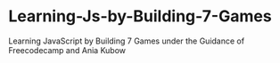 # Learning-Js-by-Building-7-Games
Learning JavaScript by Building 7 Games under the Guidance of Freecodecamp and Ania Kubow
